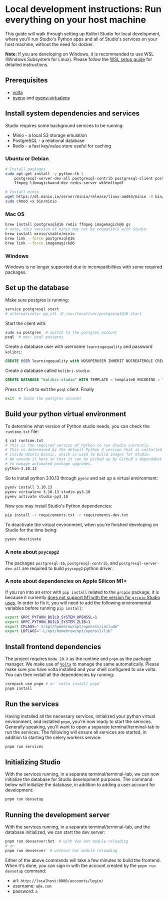 # Local development instructions: Run everything on your host machine

This guide will walk through setting up Kolibri Studio for local development, where you'll run Studio's Python apps and all of Studio's services on your host machine, without the need for docker.

**Note:** If you are developing on Windows, it is recommended to use WSL (Windows Subsystem for Linux). Please follow the [WSL setup guide](./local_dev_wsl.md) for detailed instructions.

## Prerequisites
- [volta](https://docs.volta.sh/guide/getting-started)
- [pyenv](https://kolibri-dev.readthedocs.io/en/develop/howtos/installing_pyenv.html) and [pyenv-virtualenv](https://github.com/pyenv/pyenv-virtualenv#installation)

## Install system dependencies and services
Studio requires some background services to be running:

* Minio - a local S3 storage emulation
* PostgreSQL - a relational database
* Redis - a fast key/value store useful for caching

### Ubuntu or Debian
```bash
# Install packages
sudo apt-get install -y python-tk \
    postgresql-server-dev-all postgresql-contrib postgresql-client postgresql-16 \
    ffmpeg libmagickwand-dev redis-server wkhtmltopdf

# Install minio
wget https://dl.minio.io/server/minio/release/linux-amd64/minio -O bin/minio
sudo chmod +x bin/minio
```

### Mac OS
```bash
brew install postgresql@16 redis ffmpeg imagemagick@6 gs
# note, this version of minio may not be compatible with Studio
brew install minio/stable/minio
brew link --force postgresql@16
brew link --force imagemagick@6
```

### Windows

Windows is no longer supported due to incompatibilities with some required packages.

## Set up the database

Make sure postgres is running:

```bash
service postgresql start
# alternatively: pg_ctl -D /usr/local/var/postgresql@16 start
```

Start the client with:

```bash
sudo su postgres  # switch to the postgres account
psql  # mac: psql postgres
```

Create a database user with username `learningequality` and password `kolibri`:

```sql
CREATE USER learningequality with NOSUPERUSER INHERIT NOCREATEROLE CREATEDB LOGIN NOREPLICATION NOBYPASSRLS PASSWORD 'kolibri';
  ```

Create a database called `kolibri-studio`:

```sql
CREATE DATABASE "kolibri-studio" WITH TEMPLATE = template0 ENCODING = "UTF8" OWNER = "learningequality";
```

Press <kbd>Ctrl</kbd>+<kbd>D</kbd> to exit the `psql` client. Finally

```bash
exit  # leave the postgres account
```

## Build your python virtual environment
To determine what version of Python studio needs, you can check the `runtime.txt` file:
```bash
$ cat runtime.txt
# This is the required version of Python to run Studio currently.
# This is determined by the default Python 3 version that is installed
# inside Ubuntu Bionic, which is used to build images for Studio.
# We encode it here so that it can be picked up by Github's dependabot
# to manage automated package upgrades.
python-3.10.13
```
So to install python 3.10.13 through `pyenv` and set up a virtual environment:
```bash
pyenv install 3.10.13
pyenv virtualenv 3.10.13 studio-py3.10
pyenv activate studio-py3.10
```
Now you may install Studio's Python dependencies:
```bash
pip install -r requirements.txt -r requirements-dev.txt
```
To deactivate the virtual environment, when you're finished developing on Studio for the time being:
```bash
pyenv deactivate
```

### A note about `psycopg2`
The packages `postgresql-16`, `postgresql-contrib`, and `postgresql-server-dev-all` are required to build `psycopg2` python driver.

### A note about dependencies on Apple Silicon M1+
If you run into an error with `pip install` related to the `grcpio` package, it is because it currently [does not support M1 with the version for `grcpio` Studio uses](https://github.com/grpc/grpc/issues/25082). In order to fix it, you will need to add the following environmental variables before running `pip install`:
```bash
export GRPC_PYTHON_BUILD_SYSTEM_OPENSSL=1
export GRPC_PYTHON_BUILD_SYSTEM_ZLIB=1
export CFLAGS="-I/opt/homebrew/opt/openssl/include"
export LDFLAGS="-L/opt/homebrew/opt/openssl/lib"
```

## Install frontend dependencies
The project requires `Node 20.X` as the runtime and `pnpm` as the package manager. We make use of [`Volta`](https://docs.volta.sh/guide/getting-started) to manage the same automatically. Please make sure you have volta installed and your shell configured to use volta. You can then install all the dependencies by running:
```bash
corepack use pnpm # or `volta install pnpm`
pnpm install
```

## Run the services

Having installed all the necessary services, initialized your python virtual environment, and installed `pnpm`, you're now ready to start the services. Generally speaking, you'll want to open a separate terminal/terminal-tab to run the services. The following will ensure all services are started, in addition to starting the celery workers service:
```bash
pnpm run services
```

## Initializing Studio
With the services running, in a separate terminal/terminal-tab, we can now initialize the database for Studio development purposes. The command below will initialize the database, in addition to adding a user account for development:
```bash
pnpm run devsetup
```

## Running the development server
With the services running, in a separate terminal/terminal-tab, and the database initialized, we can start the dev server:
```bash
pnpm run devserver:hot  # with Vue hot module reloading
# or
pnpm run devserver  # without hot module reloading
```

Either of the above commands will take a few minutes to build the frontend. When it's done, you can sign in with the account created by the `pnpm run devsetup` command:
- url: `http://localhost:8080/accounts/login/`
- username: `a@a.com`
- password: `a`
